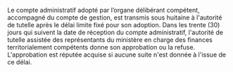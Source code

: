 Le compte administratif adopté par l’organe délibérant compétent, accompagné du compte de gestion, est transmis sous huitaine à l'autorité de tutelle après le délai limite fixé pour son adoption.
Dans les trente (30) jours qui suivent la date de réception du compte administratif, l'autorité de tutelle assistée des représentants du ministère en charge des finances territorialement compétents donne son approbation ou la refuse.
L'approbation est réputée acquise si aucune suite n'est donnée à l'issue de ce délai.